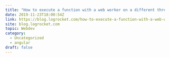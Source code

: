 ```yaml
---
title: "How to execute a function with a web worker on a different thread in Angular"
date: 2019-11-23T18:00:54Z
link: https://blog.logrocket.com/how-to-execute-a-function-with-a-web-worker-on-a-different-thread-in-angular/?utm_medium=RSS&utm_source=hune
site: blog.logrocket.com
topic: Webdev
category:
  - Uncategorized
  - angular
draft: false
---
```

